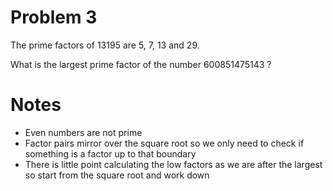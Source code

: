 # Problem 3

The prime factors of 13195 are 5, 7, 13 and 29.

What is the largest prime factor of the number 600851475143 ?

# Notes

* Even numbers are not prime
* Factor pairs mirror over the square root so we only need to check if something is a factor up to that boundary
* There is little point calculating the low factors as we are after the largest so start from the square root and work down